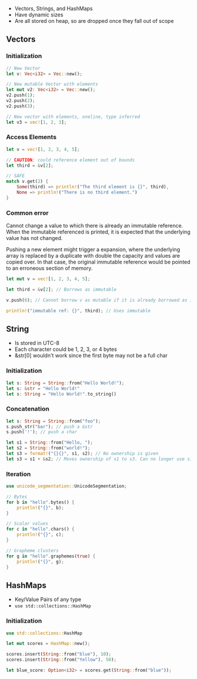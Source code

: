 - Vectors, Strings, and HashMaps
- Have dynamic sizes
- Are all stored on heap, so are dropped once they fall out of scope

## Vectors
### Initialization
```rust
// New Vector
let v: Vec<i32> = Vec::new();

// New mutable Vector with elements
let mut v2: Vec<i32> = Vec::new();
v2.push(1);
v2.push(2);
v2.push(3);

// New vector with elements, oneline, type inferred
let v3 = vec![1, 2, 3];
```

### Access Elements
```rust
let v = vec![1, 2, 3, 4, 5];

// CAUTION: could reference element out of bounds
let third = &v[2];

// SAFE
match v.get(2) {
	Some(third) => println!("The third element is {}", third),
	None => println!("There is no third element.")
}
```

### Common error
Cannot change a value to which there is already an immutable reference. When the immutable referenced is printed, it is expected that the underlying value has not changed.

Pushing a new element might trigger a expansion, where the underlying array is replaced by a duplicate with double the capacity and values are copied over. In that case, the original immutable reference would be pointed to an erroneous section of memory.
```rust
let mut v = vec![1, 2, 3, 4, 5];

let third = &v[2]; // Borrows as immutable

v.push(6); // Cannot borrow v as mutable if it is already borrowed as immutable.

println!("immutable ref: {}", third); // Uses immutable
```

## String
- Is stored in UTC-8
- Each character could be 1, 2, 3, or 4 bytes
- &str[0] wouldn't work since the first byte may not be a full char

### Initialization
```rust
let s: String = String::from("Hello World!");
let s: &str = "Hello World!"
let s: String = "Hello World!".to_string()
```

### Concatenation
```rust
let s: String = String::from("foo");
s.push_str("bar"); // push a &str
s.push('!'); // push a char

let s1 = String::from("Hello, ");
let s2 = String::from("world!");
let s3 = format!("{}{}", s1, s2); // No ownership is given
let s3 = s1 + &s2; // Moves ownership of s1 to s3. Can no longer use s1.

```

### Iteration
```rust
use unicode_segmentation::UnicodeSegmentation;

// Bytes
for b in "hello".bytes() {
	println!("{}", b);
}

// Scalar values
for c in "hello".chars() {
	println!("{}", c);
}

// Grapheme clusters
for g in "hello".graphemes(true) {
	println!("{}", g);
}
```

## HashMaps
- Key/Value Pairs of any type
- `use std::collections::HashMap`

### Initialization
```rust
use std::collections::HashMap

let mut scores = HashMap::new();

scores.insert(String::from("blue"), 10);
scores.insert(String::from("Yellow"), 50);

let blue_score: Option<i32> = scores.get(String::from("blue"));
```

### 